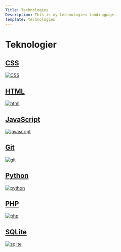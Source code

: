 ```yaml
---
Title: Technologies
Description: This is my technologies landingpage.
Template: technologies
---
```


Teknologier
==========================


<div class="grid-box css">
    <a href="technology/css">
        <h2 class="header-grid">CSS</h2>
        <img src='%assets_url%/img/technologies/css.jpg' alt="CSS">
    </a>
</div>


<div class="grid-box html">
    <a href="technology/html">
        <h2 class="header-grid">HTML</h2>
        <img src='%assets_url%/img/technologies/html.jpg' alt="html">
    </a>
</div>

<div class="grid-box javascript">
    <a href="technology/javascript">
        <h2 class="header-grid">JavaScript</h2>
        <img src='%assets_url%/img/technologies/javascript.jpg' alt="javascript">
    </a>
</div>

<div class="grid-box git">
    <a href="technology/git">
        <h2 class="header-grid">Git</h2>
        <img src='%assets_url%/img/technologies/git.jpg' alt="git">
    </a>
</div>

<div class="grid-box python">
    <a href="technology/python">
        <h2 class="header-grid">Python</h2>
        <img src='%assets_url%/img/technologies/python.jpg' alt="python">
    </a>
</div>

<div class="grid-box php">
    <a href="technology/php">
        <h2 class="header-grid">PHP</h2>
        <img src='%assets_url%/img/technologies/php.jpg' alt="php">
    </a>
</div>

<div class="grid-box sqlite">
    <a href="technology/sqlite">
        <h2 class="header-grid">SQLite</h2>
        <img src='%assets_url%/img/technologies/sqlite.jpg' alt="sqlite">
    </a>
</div>
